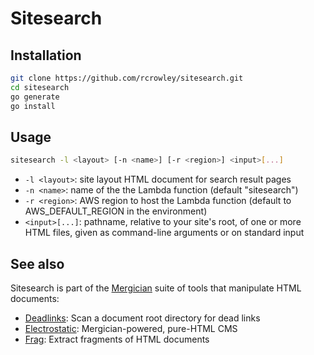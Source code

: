 Sitesearch
==========

Installation
------------

```sh
git clone https://github.com/rcrowley/sitesearch.git
cd sitesearch
go generate
go install
```

Usage
-----

```sh
sitesearch -l <layout> [-n <name>] [-r <region>] <input>[...]
```

* `-l <layout>`: site layout HTML document for search result pages
* `-n <name>`: name of the the Lambda function (default "sitesearch")
* `-r <region>`: AWS region to host the Lambda function (default to AWS\_DEFAULT\_REGION in the environment)
* `<input>[...]`: pathname, relative to your site's root, of one or more HTML files, given as command-line arguments or on standard input

See also
--------

Sitesearch is part of the [Mergician](https://github.com/rcrowley/mergician) suite of tools that manipulate HTML documents:

* [Deadlinks](https://github.com/rcrowley/deadlinks): Scan a document root directory for dead links
* [Electrostatic](https://github.com/rcrowley/electrostatic): Mergician-powered, pure-HTML CMS
* [Frag](https://github.com/rcrowley/frag): Extract fragments of HTML documents
